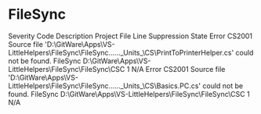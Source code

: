 # FileSync

Severity	Code	Description	Project	File	Line	Suppression State
Error	CS2001	Source file 'D:\GitWare\Apps\VS-LittleHelpers\FileSync\FileSync\..\..\..\_Units_\CS\PrintToPrinterHelper.cs' could not be found.	FileSync	D:\GitWare\Apps\VS-LittleHelpers\FileSync\FileSync\CSC	1	N/A
Error	CS2001	Source file 'D:\GitWare\Apps\VS-LittleHelpers\FileSync\FileSync\..\..\..\_Units_\CS\Basics.PC.cs' could not be found.	FileSync	D:\GitWare\Apps\VS-LittleHelpers\FileSync\FileSync\CSC	1	N/A
